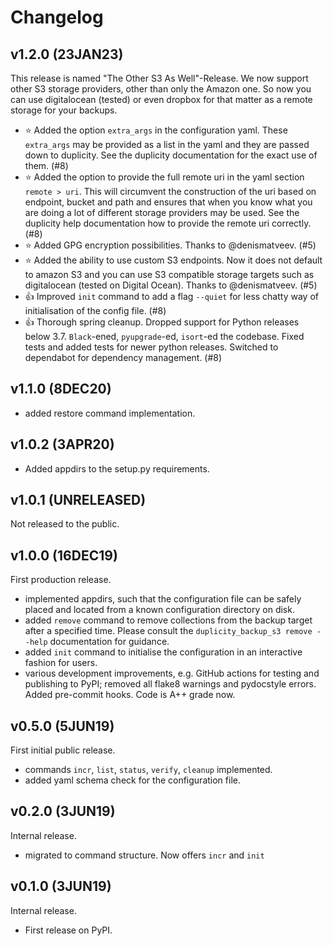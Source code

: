 # Changelog

## v1.2.0 (23JAN23)

This release is named "The Other S3 As Well"-Release. We now support other S3 storage providers, other than only the Amazon one. So now you can use digitalocean (tested) or even dropbox for that matter as a remote storage for your backups.

* :star: Added the option `extra_args` in the configuration yaml. These `extra_args` may be provided as a list in the yaml and they are passed down to duplicity. See the duplicity documentation for the exact use of them. (#8)
* :star: Added the option to provide the full remote uri in the yaml section `remote > uri`. This will circumvent the construction of the uri based on endpoint, bucket and path and ensures that when you know what you are doing a lot of different storage providers may be used. See the duplicity help documentation how to provide the remote uri correctly. (#8)
* :star: Added GPG encryption possibilities. Thanks to @denismatveev. (#5)
* :star: Added the ability to use custom S3 endpoints. Now it does not default to amazon S3 and you can use S3 compatible storage targets such as digitalocean (tested on Digital Ocean). Thanks to @denismatveev. (#5)
* :+1: Improved `init` command to add a flag `--quiet` for less chatty way of initialisation of the config file. (#8)
* :+1: Thorough spring cleanup. Dropped support for Python releases below 3.7. `Black`-ened, `pyupgrade`-ed, `isort`-ed the codebase. Fixed tests and added tests for newer python releases. Switched to dependabot for dependency management.  (#8)

## v1.1.0 (8DEC20)

* added restore command implementation.

## v1.0.2 (3APR20)

* Added appdirs to the setup.py requirements.

## v1.0.1 (UNRELEASED)

Not released to the public.

## v1.0.0 (16DEC19)

First production release.

* implemented appdirs, such that the configuration file can be safely placed and located from a known configuration directory on disk.
* added `remove` command to remove collections from the backup target after a specified time. Please consult the `duplicity_backup_s3 remove --help` documentation for guidance.
* added `init` command to initialise the configuration in an interactive fashion for users.
* various development improvements, e.g. GitHub actions for testing and publishing to PyPI; removed all flake8 warnings and pydocstyle errors. Added pre-commit hooks. Code is A++ grade now.

## v0.5.0 (5JUN19)

First initial public release.

* commands `incr`, `list`, `status`, `verify`, `cleanup` implemented.
* added yaml schema check for the configuration file.

## v0.2.0 (3JUN19)

Internal release.

* migrated to command structure. Now offers `incr` and `init`

## v0.1.0 (3JUN19)

Internal release.

* First release on PyPI.
